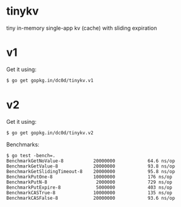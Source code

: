 # tinykv
tiny in-memory single-app kv (cache) with sliding expiration

# v1

Get it using:

```bash
$ go get gopkg.in/dc0d/tinykv.v1
```

# v2

Get it using:

```bash
$ go get gopkg.in/dc0d/tinykv.v2
```

Benchmarks:

```
$ go test -bench=.
BenchmarkGetNoValue-8          	20000000	        64.6 ns/op
BenchmarkGetValue-8            	20000000	        93.8 ns/op
BenchmarkGetSlidingTimeout-8   	20000000	        95.8 ns/op
BenchmarkPutOne-8              	10000000	        176 ns/op
BenchmarkPutN-8                	 2000000	        729 ns/op
BenchmarkPutExpire-8           	 5000000	        403 ns/op
BenchmarkCASTrue-8             	10000000	        135 ns/op
BenchmarkCASFalse-8            	20000000	        93.6 ns/op
```